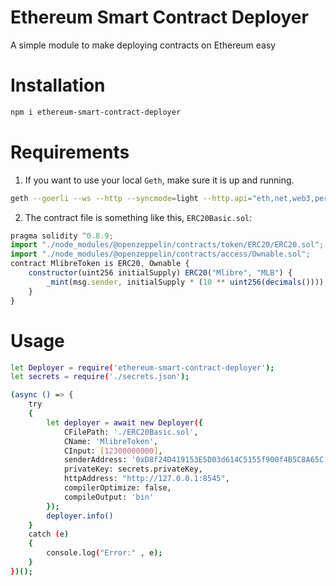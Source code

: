 Ethereum Smart Contract Deployer
===

A simple module to make deploying contracts on Ethereum easy

# Installation
```bash
npm i ethereum-smart-contract-deployer
```

# Requirements
1. If you want to use your local `Geth`, make sure it is up and running.
```bash
geth --goerli --ws --http --syncmode=light --http.api="eth,net,web3,personal,txpool" --allow-insecure-unlock  --http.corsdomain "*"
```
2. The contract file is something like this, `ERC20Basic.sol`:
```javascript
pragma solidity ^0.8.9;
import "./node_modules/@openzeppelin/contracts/token/ERC20/ERC20.sol";
import "./node_modules/@openzeppelin/contracts/access/Ownable.sol";
contract MlibreToken is ERC20, Ownable {
    constructor(uint256 initialSupply) ERC20("Mlibre", "MLB") {
        _mint(msg.sender, initialSupply * (10 ** uint256(decimals())));
    }
}
```

# Usage
```bash
let Deployer = require('ethereum-smart-contract-deployer');
let secrets = require('./secrets.json');

(async () => {
	try
	{
		let deployer = await new Deployer({
			CFilePath: './ERC20Basic.sol',
			CName: 'MlibreToken',
			CInput: [12300000000],
			senderAddress: '0xD8f24D419153E5D03d614C5155f900f4B5C8A65C',
			privateKey: secrets.privateKey,
			httpAddress: "http://127.0.0.1:8545",
			compilerOptimize: false,
			compileOutput: 'bin'
		});
		deployer.info()
	}
	catch (e)
	{
		console.log("Error:" , e);
	}
})();
```